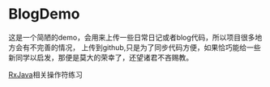 # BlogDemo
   这是一个简陋的demo，会用来上传一些日常日记或者blog代码，所以项目很多地方会有不完善的情况，
   上传到github,只是为了同步代码方便，如果恰巧能给一些新同学以启发，那便是莫大的荣幸了，还望诸君不吝赐教。
   
[RxJava](https://github.com/romantiskt/BlogDemo/master/doc/rxjava.md)相关操作符练习
